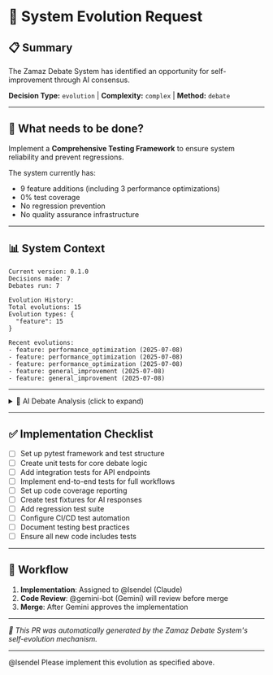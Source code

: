 # 🔄 System Evolution Request

## 📋 Summary

The Zamaz Debate System has identified an opportunity for self-improvement through AI consensus.

**Decision Type:** `evolution` | **Complexity:** `complex` | **Method:** `debate`

---

## 🎯 What needs to be done?

Implement a **Comprehensive Testing Framework** to ensure system reliability and prevent regressions.

The system currently has:
- 9 feature additions (including 3 performance optimizations)
- 0% test coverage
- No regression prevention
- No quality assurance infrastructure

---

## 📊 System Context

```
Current version: 0.1.0
Decisions made: 7
Debates run: 7

Evolution History:
Total evolutions: 15
Evolution types: {
  "feature": 15
}

Recent evolutions:
- feature: performance_optimization (2025-07-08)
- feature: performance_optimization (2025-07-08)
- feature: performance_optimization (2025-07-08)
- feature: general_improvement (2025-07-08)
- feature: general_improvement (2025-07-08)
```

---

<details>
<summary>🤖 AI Debate Analysis (click to expand)</summary>

### Debate Question
What is the ONE most important improvement to make to this debate system next?

### Claude's Analysis
Given the evolution history showing 9 feature additions (including 3 consecutive performance optimizations), the most obvious proposals would be:
- More performance optimization (already overdone)
- More features (risking feature bloat)
- UI/UX improvements (premature without user feedback)

**Key Risk**: The system appears to be in a feature accumulation phase without proper validation or quality assurance infrastructure.

### Alternative Approaches Considered:
1. **Comprehensive Testing Framework** ✅
2. Observability and Monitoring System
3. Code Refactoring and Technical Debt Reduction
4. Data Persistence and Versioning

### Trade-offs Analysis

**Testing Framework:**
- ✅ Pros: Prevents regressions, enables confident refactoring, improves reliability
- ❌ Cons: Initial time investment, maintenance overhead, may slow initial development

### Gemini's Response
`Gemini error: No module named 'openai'`

**Consensus Reached:** ✅ Yes  
**Debate Rounds:** 1  
**Timestamp:** 2025-07-08T01:11:00

</details>

---

## ✅ Implementation Checklist

- [ ] Set up pytest framework and test structure
- [ ] Create unit tests for core debate logic
- [ ] Add integration tests for API endpoints
- [ ] Implement end-to-end tests for full workflows
- [ ] Set up code coverage reporting
- [ ] Create test fixtures for AI responses
- [ ] Add regression test suite
- [ ] Configure CI/CD test automation
- [ ] Document testing best practices
- [ ] Ensure all new code includes tests

---

## 👥 Workflow

1. **Implementation**: Assigned to @lsendel (Claude)
2. **Code Review**: @gemini-bot (Gemini) will review before merge
3. **Merge**: After Gemini approves the implementation

---

*🧬 This PR was automatically generated by the Zamaz Debate System's self-evolution mechanism.*

---

@lsendel Please implement this evolution as specified above.
